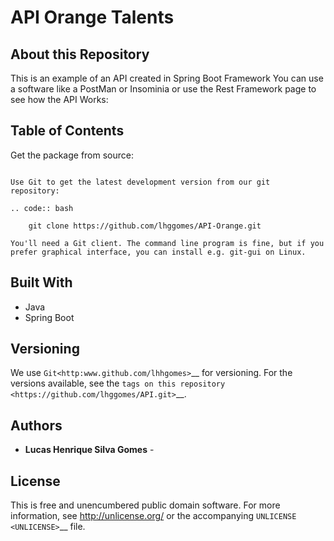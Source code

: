 API Orange Talents
========================================

About this Repository
-----------------

This is an example of an API created in  Spring Boot Framework
You can use a software like a PostMan or Insominia or use the Rest Framework page to see how the API Works:



Table of Contents
-----------------




Get the package from source:
~~~~~~~~~~~

Use Git to get the latest development version from our git
repository:

.. code:: bash

    git clone https://github.com/lhggomes/API-Orange.git

You'll need a Git client. The command line program is fine, but if you
prefer graphical interface, you can install e.g. git-gui on Linux.

~~~~~~~~~~~


Built With
----------

- Java
- Spring Boot


Versioning
----------

We use `Git<http:www.github.com/lhhgomes>`__ for versioning. For the
versions available, see the `tags on this
repository <https://github.com/lhggomes/API.git>`__.

Authors
-------

-  **Lucas Henrique Silva Gomes** -

License
-------

This is free and unencumbered public domain software. For more
information, see http://unlicense.org/ or the accompanying
`UNLICENSE <UNLICENSE>`__ file.
